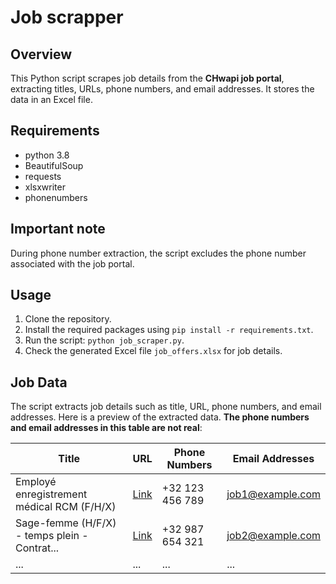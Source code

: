 # Job scrapper

## Overview

This Python script scrapes job details from the **CHwapi job portal**, extracting titles, URLs, phone numbers, and email addresses. It stores the data in an Excel file.

## Requirements

- python 3.8
- BeautifulSoup
- requests
- xlsxwriter
- phonenumbers


## Important note
During phone number extraction, the script excludes the phone number associated with the job portal.

## Usage

1. Clone the repository.
2. Install the required packages using `pip install -r requirements.txt`.
3. Run the script: `python job_scraper.py`.
4. Check the generated Excel file `job_offers.xlsx` for job details.

## Job Data

The script extracts job details such as title, URL, phone numbers, and email addresses. Here is a preview of the extracted data. **The phone numbers and email addresses in this table are not real**:

| Title                                         | URL                                                      | Phone Numbers                  | Email Addresses                                     |
|-----------------------------------------------|----------------------------------------------------------|--------------------------------|-----------------------------------------------------|
| Employé enregistrement médical RCM (F/H/X)     | [Link](https://exemple-link.com/job1)                    | +32 123 456 789                | job1@example.com                                    |
| Sage-femme (H/F/X) - temps plein - Contrat...  | [Link](https://exemple-link.com/job2)                    | +32 987 654 321                | job2@example.com                                    |
| ...                                           | ...                                                      | ...                            | ...                                                 |